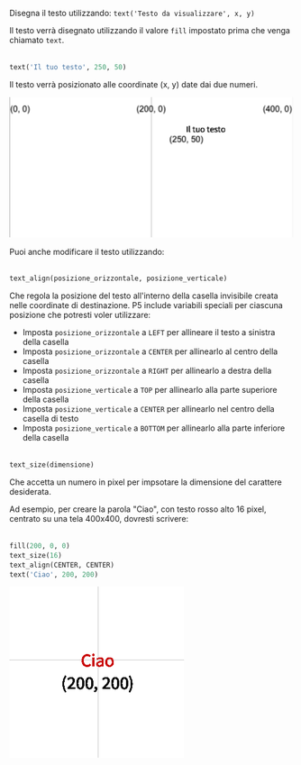 Disegna il testo utilizzando: `text('Testo da visualizzare', x, y)`

Il testo verrà disegnato utilizzando il valore `fill` impostato prima che venga chiamato `text`.

```python

text('Il tuo testo', 250, 50)

```

Il testo verrà posizionato alle coordinate (x, y) date dai due numeri.

!['Il tuo testo' viene visualizzato su una griglia con la posizione (250, 50) contrassegnata nell'angolo in basso a sinistra.](images/text_grid.png)

Puoi anche modificare il testo utilizzando:

```python

text_align(posizione_orizzontale, posizione_verticale) 

```

Che regola la posizione del testo all'interno della casella invisibile creata nelle coordinate di destinazione. P5 include variabili speciali per ciascuna posizione che potresti voler utilizzare:

 - Imposta `posizione_orizzontale` a `LEFT` per allineare il testo a sinistra della casella
 - Imposta `posizione_orizzontale` a `CENTER` per allinearlo al centro della casella
 - Imposta `posizione_orizzontale` a `RIGHT` per allinearlo a destra della casella
 - Imposta `posizione_verticale` a `TOP` per allinearlo alla parte superiore della casella
 - Imposta `posizione_verticale` a `CENTER` per allinearlo nel centro della casella di testo
 - Imposta `posizione_verticale` a `BOTTOM` per allinearlo alla parte inferiore della casella

```python

text_size(dimensione)

```

Che accetta un numero in pixel per impsotare la dimensione del carattere desiderata.

Ad esempio, per creare la parola "Ciao", con testo rosso alto 16 pixel, centrato su una tela 400x400, dovresti scrivere:

```python

fill(200, 0, 0)
text_size(16)
text_align(CENTER, CENTER)
text('Ciao', 200, 200)

```

!["Ciao" appare in testo rosso, centrato su una griglia contrassegnata (200, 200).](images/all_features.png) 
